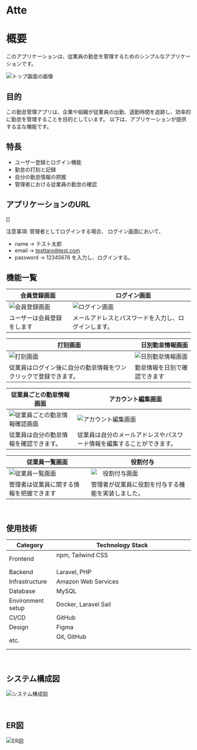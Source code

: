 # Atte

# 概要

このアプリケーションは、従業員の勤怠を管理するためのシンプルなアプリケーションです。

![トップ画面の画像]()

## 目的

この勤怠管理アプリは、企業や組織が従業員の出勤、退勤時間を追跡し、効率的に勤怠を管理することを目的としています。
以下は、アプリケーションが提供する主な機能です。

 ## 特長

- ユーザー登録とログイン機能
- 勤怠の打刻と記録
- 自分の勤怠情報の把握
- 管理者における従業員の勤怠の確認


## アプリケーションのURL
[]

注意事項:
管理者としてログインする場合、
ログイン画面において、

- name -> テスト太郎
- email -> testtaro@test.com
- password -> 12345678
  を入力し、ログインする。

## 機能一覧
| 会員登録画面 |　ログイン画面 |
| ---- | ---- |
| ![会員登録画面]() | ![ログイン画面]() |
| ユーザーは会員登録をします | メールアドレスとパスワードを入力し、ログインします。 |

| 打刻画面 |　日別勤怠情報画面 |
| ---- | ---- |
| ![打刻画面]() | ![日別勤怠情報画面]() |
| 従業員はログイン後に自分の勤怠情報をワンクリックで登録できます。 | 勤怠情報を日別で確認できます |

| 従業員ごとの勤怠情報画面 |　アカウント編集画面 |
| ---- | ---- |
| ![従業員ごとの勤怠情報確認画面]() | ![アカウント編集画面]() |
| 従業員は自分の勤怠情報を確認できます。 | 従業員は自分のメールアドレスやパスワード情報を編集することができます。 |

| 従業員一覧画面 |　役割付与 |
| ---- | ---- |
| ![従業員一覧画面]() | ![　役割付与画面]() |
| 管理者は従業員に関する情報を把握できます | 管理者が従業員に役割を付与する機能を実装しました。 |

<br />

## 使用技術

| Category          | Technology Stack                                     |
| ----------------- | --------------------------------------------------   |
| Frontend          | npm, Tailwind CSS 　　　　　　　　　　　　　　        |
| Backend           | Laravel, PHP                                         |
| Infrastructure    | Amazon Web Services　　　　                          |
| Database          | MySQL                             　　　             |
| Environment setup | Docker, Laravel Sail                                 |
| CI/CD             | GitHub                                      　　　　 |
| Design            | Figma　　　　　                                      |
| etc.              | Git, GitHub 　　　　　　　　　　　　　　　　　　　　　|

<br />

## システム構成図

![システム構成図]()

<br />

## ER図

![ER図]()

<br />

